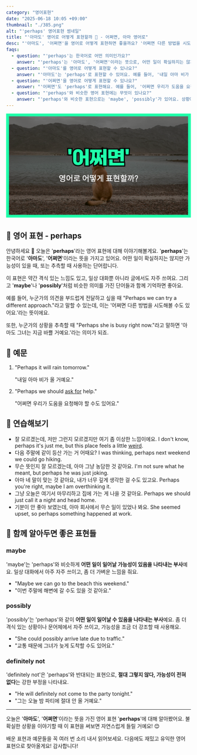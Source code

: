 ```yaml
---
category: "영어표현"
date: "2025-06-18 10:05 +09:00"
thumbnail: "./385.png"
alt: "'perhaps' 영어표현 썸네일"
title: "'아마도' 영어로 어떻게 표현할까 🤔 - 어쩌면, 아마 영어로"
desc: "'아마도', '어쩌면'을 영어로 어떻게 표현하면 좋을까요? '어쩌면 다른 방법을 시도해볼 수도 있어요.', '아마도 그녀는 지금 바쁠 거예요.' 등을 영어로 표현하는 법을 배워봅시다. 다양한 예문을 통해서 연습하고 본인의 표현으로 만들어 보세요."
faqs:
  - question: "'perhaps'는 한국어로 어떤 의미인가요?"
    answer: "'perhaps'는 '아마도', '어쩌면'이라는 뜻으로, 어떤 일이 확실하지는 않지만 가능성이 있을 때 쓰는 표현이에요."
  - question: "'아마도'를 영어로 어떻게 표현할 수 있나요?"
    answer: "'아마도'는 'perhaps'로 표현할 수 있어요. 예를 들어, '내일 아마 비가 올 거예요.'는 'Perhaps it will rain tomorrow.'라고 해요."
  - question: "'어쩌면'을 영어로 어떻게 표현할 수 있나요?"
    answer: "'어쩌면'도 'perhaps'로 표현해요. 예를 들어, '어쩌면 우리가 도움을 요청해야 할 수도 있어요.'는 'Perhaps we should ask for help.'라고 말해요."
  - question: "'perhaps'와 비슷한 영어 표현에는 무엇이 있나요?"
    answer: "'perhaps'와 비슷한 표현으로는 'maybe', 'possibly'가 있어요. 상황에 따라 부드럽게 추측할 때 많이 쓰여요."
---
```


!['perhaps' 영어표현](./385.png)

## 🌟 영어 표현 - perhaps

안녕하세요 👋 오늘은 '**perhaps**'라는 영어 표현에 대해 이야기해볼게요. '**perhaps**'는 한국어로 '**아마도**', '**어쩌면**'이라는 뜻을 가지고 있어요. 어떤 일이 확실하지는 않지만 가능성이 있을 때, 또는 추측할 때 사용하는 단어랍니다.

이 표현은 약간 격식 있는 느낌도 있고, 일상 대화뿐 아니라 글에서도 자주 쓰여요. 그리고 '**maybe**'나 '**possibly**'처럼 비슷한 의미를 가진 단어들과 함께 기억하면 좋아요.

예를 들어, 누군가의 의견을 부드럽게 전달하고 싶을 때 "Perhaps we can try a different approach."라고 말할 수 있는데, 이는 '어쩌면 다른 방법을 시도해볼 수도 있어요.'라는 뜻이에요.

또한, 누군가의 상황을 추측할 때 "Perhaps she is busy right now."라고 말하면 '아마도 그녀는 지금 바쁠 거예요.'라는 의미가 되죠.

## 📖 예문

1. "Perhaps it will rain tomorrow."

   "내일 아마 비가 올 거예요."

2. "Perhaps we should [ask for](/blog/in-english/125.ask-for/) help."

   "어쩌면 우리가 도움을 요청해야 할 수도 있어요."

## 💬 연습해보기

<ul data-interactive-list>

  <li data-interactive-item>
    <span data-toggler>잘 모르겠는데, 저만 그런지 모르겠지만 여기 좀 이상한 느낌이에요.</span>
    <span data-answer>I don't know, perhaps it's just me, but this place feels a little <a href="/blog/in-english/296.weird/">weird</a>.</span>
  </li>

  <li data-interactive-item>
    <span data-toggler>다음 주말에 같이 등산 가는 거 어때요?</span>
    <span data-answer>I was thinking, perhaps next weekend we could go hiking.</span>
  </li>

  <li data-interactive-item>
    <span data-toggler>무슨 뜻인지 잘 모르겠는데, 아마 그냥 농담한 것 같아요.</span>
    <span data-answer>I'm not sure what he meant, but perhaps he was just joking.</span>
  </li>

  <li data-interactive-item>
    <span data-toggler>아마 네 말이 맞는 것 같아요, 내가 너무 깊게 생각한 걸 수도 있고요.</span>
    <span data-answer>Perhaps you're right, maybe I am overthinking it.</span>
  </li>

  <li data-interactive-item>
    <span data-toggler>그냥 오늘은 여기서 마무리하고 집에 가는 게 나을 것 같아요.</span>
    <span data-answer>Perhaps we should just call it a night and head home.</span>
  </li>

  <li data-interactive-item>
    <span data-toggler>기분이 안 좋아 보였는데, 아마 회사에서 무슨 일이 있었나 봐요.</span>
    <span data-answer>She seemed upset, so perhaps something happened at work.</span>
  </li>

</ul>

## 🤝 함께 알아두면 좋은 표현들

### maybe

'maybe'는 'perhaps'와 비슷하게 **어떤 일이 일어날 가능성이 있음을 나타내는 부사**예요. 일상 대화에서 아주 자주 쓰이고, 좀 더 가벼운 느낌을 줘요.

- "Maybe we can go to the beach this weekend."
- "이번 주말에 해변에 갈 수도 있을 것 같아요."

### possibly

'possibly'는 'perhaps'와 같이 **어떤 일이 일어날 수 있음을 나타내는 부사**예요. 좀 더 격식 있는 상황이나 문어체에서 자주 쓰이고, 가능성을 조금 더 강조할 때 사용해요.

- "She could possibly arrive late due to traffic."
- "교통 때문에 그녀가 늦게 도착할 수도 있어요."

### definitely not

'definitely not'은 'perhaps'와 반대되는 표현으로, **절대 그렇지 않다, 가능성이 전혀 없다**는 강한 부정을 나타내요.

- "He will definitely not come to the party tonight."
- "그는 오늘 밤 파티에 절대 안 올 거예요."

---

오늘은 '**아마도**', '**어쩌면**'이라는 뜻을 가진 영어 표현 '**perhaps**'에 대해 알아봤어요. 불확실한 상황을 이야기할 때 이 표현을 써보면 자연스럽게 들릴 거예요! 😊

배운 표현과 예문들을 꼭 여러 번 소리 내서 읽어보세요. 다음에도 재밌고 유익한 영어 표현으로 찾아올게요! 감사합니다!
